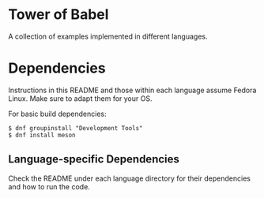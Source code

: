 # Tower of Babel

A collection of examples implemented in different languages.

# Dependencies

Instructions in this README and those within each language assume Fedora Linux. Make sure to adapt them for your OS.

For basic build dependencies:

```shell
$ dnf groupinstall "Development Tools"
$ dnf install meson
```

## Language-specific Dependencies

Check the README under each language directory for their dependencies and how to run the code.
